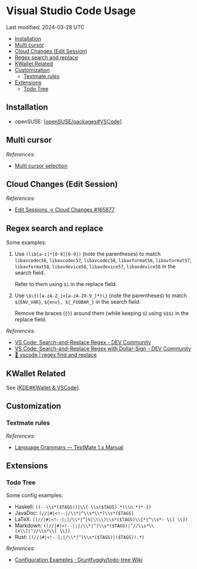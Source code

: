 # Visual Studio Code Usage

Last modified: 2024-03-28 UTC

- [Installation](#installation)
- [Multi cursor](#multi-cursor)
- [Cloud Changes (Edit Session)](#cloud-changes-edit-session)
- [Regex search and replace](#regex-search-and-replace)
- [KWallet Related](#kwallet-related)
- [Customization](#customization)
  - [Textmate rules](#textmate-rules)
- [Extensions](#extensions)
  - [Todo Tree](#todo-tree)

## Installation

- openSUSE: [[openSUSE/packages#VSCode]]

## Multi cursor

*References*:

- [Multi cursor selection](https://code.visualstudio.com/docs/getstarted/tips-and-tricks#_multi-cursor-selection)

## Cloud Changes (Edit Session)

*References*:

- [Edit Sessions -> Cloud Changes #165877](https://github.com/microsoft/vscode/pull/165877#issuecomment-1357545069)

## Regex search and replace

Some examples:

1. Use `(lib[a-z]*[0-9][0-9])` (note the parentheses) to match `libavcodec56`, `libavcodec57`, `libavcodec58`, `libavformat56`, `libavformat57`, `libavformat58`, `libavdevice56`, `libavdevice57`, `libavdevice58` in the search field.

   Refer to them using `$1` in the replace field.

2. Use `\$\{([a-zA-Z_]+[a-zA-Z0-9_]*)\}` (note the parentheses) to match `${ENV_VAR}`, `${env}, ${_FOOBAR_}` in the search field.

   Remove the braces (`{}`) around them (while keeping `$`) using `$$$1` in the replace field.

*References*:

- [VS Code: Search-and-Replace Regex - DEV Community](https://dev.to/rfornal/vs-code-search-and-replace-regex-mn2)
- [VS Code: Search-and-Replace Regex with Dollar-Sign - DEV Community](https://dev.to/rfornal/vs-code-search-and-replace-regex-with-dollar-sign-4bph)
- [🔎 vscode \| regex find and replace](https://www.youtube.com/watch?v=xMhKstbdr3k)

## KWallet Related

See [[KDE#KWallet & VSCode]].

## Customization

### Textmate rules

*References*:

- [Language Grammars — TextMate 1.x Manual](https://macromates.com/manual/en/language_grammars)

## Extensions

### Todo Tree

Some config examples:

- Haskell: `((--\\s*($TAGS))|\\{-\\s($TAGS).*(\\n.*)*-})`
- JavaDoc: `(//|#|<!--|/\\*|^\\s*\\*)\\s*($TAGS)`
- LaTeX: `((//|#|<!--|;|/\\*|^|%|\\\\)\\s*($TAGS)\\{*|^\\s*- \\[ \\])`
- Markdown: `((//|#|<!--|;|/\\*|^)\\s*($TAGS)|^//\\s*\\[x\\]|^//\\s*\\[ \\])`
- Rust: `((//|#|<!--|;|/\\*|^)\\s*($TAGS)|($TAGS)!.*)`

*References*:

- [Configuration Examples · Gruntfuggly/todo-tree Wiki](https://github.com/Gruntfuggly/todo-tree/wiki/Configuration-Examples)

[//begin]: # "Autogenerated link references for markdown compatibility"
[openSUSE/packages#VSCode]: ../Linux/openSUSE/packages.md "openSUSE Package Management"
[KDE#KWallet & VSCode]: ../Linux/KDE.md "KDE Plasma Tweak"
[//end]: # "Autogenerated link references"

